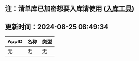 ## 注：清单库已加密想要入库请使用 ([入库工具](https://github.com/BlankTMing/ManifestAutoUpdate/releases))

## 更新时间：2024-08-25 08:49:34
| AppID | 名称 | 类型  |
| :-------------------- | :----------------------------- | :----------- |
| 无 | 无 | 无 |
